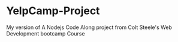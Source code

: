 # YelpCamp-Project

My version of A Nodejs Code Along project from Colt Steele's Web Development bootcamp Course